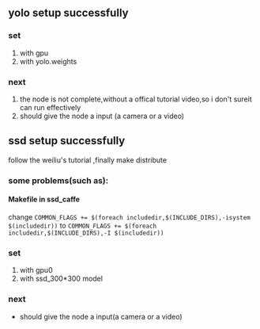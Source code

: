 ## yolo setup successfully
### set
1. with gpu
2. with yolo.weights

### next
1. the node is not complete,without a offical tutorial video,so i don't sureit can run effectively
2. should give the node a input (a camera or a video)
 
## ssd setup successfully
follow the weiliu's tutorial ,finally make distribute

### some problems(such as):
#### Makefile in ssd_caffe
change `COMMON_FLAGS += $(foreach includedir,$(INCLUDE_DIRS),-isystem $(includedir))`
to `COMMON_FLAGS += $(foreach includedir,$(INCLUDE_DIRS),-I $(includedir))`

### set
1. with gpu0
2. with ssd_300*300 model

### next
- should give the node a input(a camera or a video)

